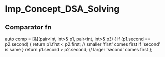 # Imp_Concept_DSA_Solving

## Comparator fn 

auto comp = [&](pair<int, int>& p1, pair<int, int>& p2) {
    if (p1.second == p2.second) {
        return p1.first < p2.first;  // smaller 'first' comes first if 'second' is same
    }
    return p1.second > p2.second;    // larger 'second' comes first
};
